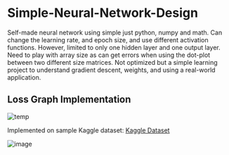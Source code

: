# Simple-Neural-Network-Design
Self-made neural network using simple just python, numpy and math. Can change the learning rate, and epoch size, and use different activation functions. However, limited to only one hidden layer and one output layer. Need to play with array size as can get errors when using the dot-plot between two different size matrices. Not optimized but a simple learning project to understand gradient descent, weights, and using a real-world application.

## Loss Graph Implementation
![temp](https://github.com/pranavturlapati28/Simple-Neural-Network-Design/assets/111582864/a52fe20b-1f98-473e-a5d8-f76ffc55e464)

Implemented on sample Kaggle dataset:
[Kaggle Dataset]([https://www.kaggle.com/datasets/akshaydattatraykhare/diabetes-dataset?resource=download)

![image](https://github.com/pranavturlapati28/Simple-Neural-Network-Design/assets/111582864/c119bfdf-28c9-4d01-8b1c-e6de5b759d64)

